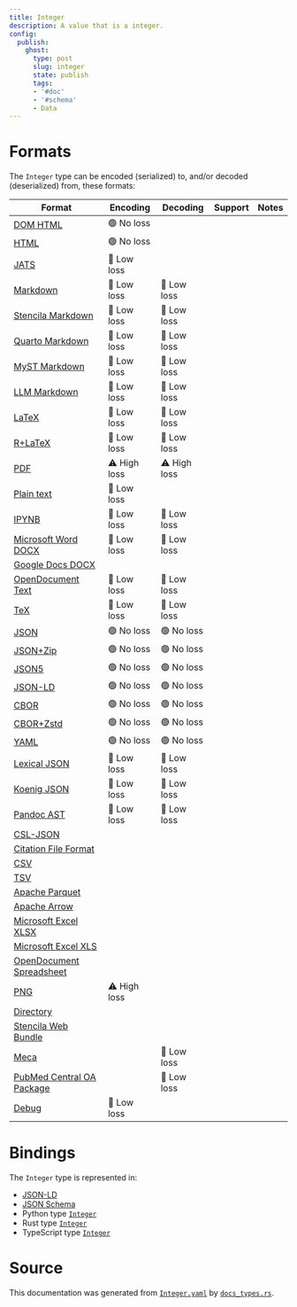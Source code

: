 ```yaml
---
title: Integer
description: A value that is a integer.
config:
  publish:
    ghost:
      type: post
      slug: integer
      state: publish
      tags:
      - '#doc'
      - '#schema'
      - Data
---
```


# Formats

The `Integer` type can be encoded (serialized) to, and/or decoded (deserialized) from, these formats:

| Format                                                                              | Encoding     | Decoding     | Support | Notes |
| ----------------------------------------------------------------------------------- | ------------ | ------------ | ------- | ----- |
| [DOM HTML](https://stencila.ghost.io/docs/reference/formats/dom.html)               | 🟢 No loss    |              |         |
| [HTML](https://stencila.ghost.io/docs/reference/formats/html)                       | 🟢 No loss    |              |         |
| [JATS](https://stencila.ghost.io/docs/reference/formats/jats)                       | 🔷 Low loss   |              |         |
| [Markdown](https://stencila.ghost.io/docs/reference/formats/md)                     | 🔷 Low loss   | 🔷 Low loss   |         |
| [Stencila Markdown](https://stencila.ghost.io/docs/reference/formats/smd)           | 🔷 Low loss   | 🔷 Low loss   |         |
| [Quarto Markdown](https://stencila.ghost.io/docs/reference/formats/qmd)             | 🔷 Low loss   | 🔷 Low loss   |         |
| [MyST Markdown](https://stencila.ghost.io/docs/reference/formats/myst)              | 🔷 Low loss   | 🔷 Low loss   |         |
| [LLM Markdown](https://stencila.ghost.io/docs/reference/formats/llmd)               | 🔷 Low loss   | 🔷 Low loss   |         |
| [LaTeX](https://stencila.ghost.io/docs/reference/formats/latex)                     | 🔷 Low loss   | 🔷 Low loss   |         |
| [R+LaTeX](https://stencila.ghost.io/docs/reference/formats/rnw)                     | 🔷 Low loss   | 🔷 Low loss   |         |
| [PDF](https://stencila.ghost.io/docs/reference/formats/pdf)                         | ⚠️ High loss | ⚠️ High loss |         |
| [Plain text](https://stencila.ghost.io/docs/reference/formats/text)                 | 🔷 Low loss   |              |         |
| [IPYNB](https://stencila.ghost.io/docs/reference/formats/ipynb)                     | 🔷 Low loss   | 🔷 Low loss   |         |
| [Microsoft Word DOCX](https://stencila.ghost.io/docs/reference/formats/docx)        | 🔷 Low loss   | 🔷 Low loss   |         |
| [Google Docs DOCX](https://stencila.ghost.io/docs/reference/formats/gdocx)          |              |              |         |
| [OpenDocument Text](https://stencila.ghost.io/docs/reference/formats/odt)           | 🔷 Low loss   | 🔷 Low loss   |         |
| [TeX](https://stencila.ghost.io/docs/reference/formats/tex)                         | 🔷 Low loss   | 🔷 Low loss   |         |
| [JSON](https://stencila.ghost.io/docs/reference/formats/json)                       | 🟢 No loss    | 🟢 No loss    |         |
| [JSON+Zip](https://stencila.ghost.io/docs/reference/formats/json.zip)               | 🟢 No loss    | 🟢 No loss    |         |
| [JSON5](https://stencila.ghost.io/docs/reference/formats/json5)                     | 🟢 No loss    | 🟢 No loss    |         |
| [JSON-LD](https://stencila.ghost.io/docs/reference/formats/jsonld)                  | 🟢 No loss    | 🟢 No loss    |         |
| [CBOR](https://stencila.ghost.io/docs/reference/formats/cbor)                       | 🟢 No loss    | 🟢 No loss    |         |
| [CBOR+Zstd](https://stencila.ghost.io/docs/reference/formats/cbor.zstd)             | 🟢 No loss    | 🟢 No loss    |         |
| [YAML](https://stencila.ghost.io/docs/reference/formats/yaml)                       | 🟢 No loss    | 🟢 No loss    |         |
| [Lexical JSON](https://stencila.ghost.io/docs/reference/formats/lexical)            | 🔷 Low loss   | 🔷 Low loss   |         |
| [Koenig JSON](https://stencila.ghost.io/docs/reference/formats/koenig)              | 🔷 Low loss   | 🔷 Low loss   |         |
| [Pandoc AST](https://stencila.ghost.io/docs/reference/formats/pandoc)               | 🔷 Low loss   | 🔷 Low loss   |         |
| [CSL-JSON](https://stencila.ghost.io/docs/reference/formats/csl)                    |              |              |         |
| [Citation File Format](https://stencila.ghost.io/docs/reference/formats/cff)        |              |              |         |
| [CSV](https://stencila.ghost.io/docs/reference/formats/csv)                         |              |              |         |
| [TSV](https://stencila.ghost.io/docs/reference/formats/tsv)                         |              |              |         |
| [Apache Parquet](https://stencila.ghost.io/docs/reference/formats/parquet)          |              |              |         |
| [Apache Arrow](https://stencila.ghost.io/docs/reference/formats/arrow)              |              |              |         |
| [Microsoft Excel XLSX](https://stencila.ghost.io/docs/reference/formats/xlsx)       |              |              |         |
| [Microsoft Excel XLS](https://stencila.ghost.io/docs/reference/formats/xls)         |              |              |         |
| [OpenDocument Spreadsheet](https://stencila.ghost.io/docs/reference/formats/ods)    |              |              |         |
| [PNG](https://stencila.ghost.io/docs/reference/formats/png)                         | ⚠️ High loss |              |         |
| [Directory](https://stencila.ghost.io/docs/reference/formats/directory)             |              |              |         |
| [Stencila Web Bundle](https://stencila.ghost.io/docs/reference/formats/swb)         |              |              |         |
| [Meca](https://stencila.ghost.io/docs/reference/formats/meca)                       |              | 🔷 Low loss   |         |
| [PubMed Central OA Package](https://stencila.ghost.io/docs/reference/formats/pmcoa) |              | 🔷 Low loss   |         |
| [Debug](https://stencila.ghost.io/docs/reference/formats/debug)                     | 🔷 Low loss   |              |         |

# Bindings

The `Integer` type is represented in:

- [JSON-LD](https://stencila.org/Integer.jsonld)
- [JSON Schema](https://stencila.org/Integer.schema.json)
- Python type [`Integer`](https://github.com/stencila/stencila/blob/main/python/python/stencila/types/integer.py)
- Rust type [`Integer`](https://github.com/stencila/stencila/blob/main/rust/schema/src/types/integer.rs)
- TypeScript type [`Integer`](https://github.com/stencila/stencila/blob/main/ts/src/types/Integer.ts)

# Source

This documentation was generated from [`Integer.yaml`](https://github.com/stencila/stencila/blob/main/schema/Integer.yaml) by [`docs_types.rs`](https://github.com/stencila/stencila/blob/main/rust/schema-gen/src/docs_types.rs).
